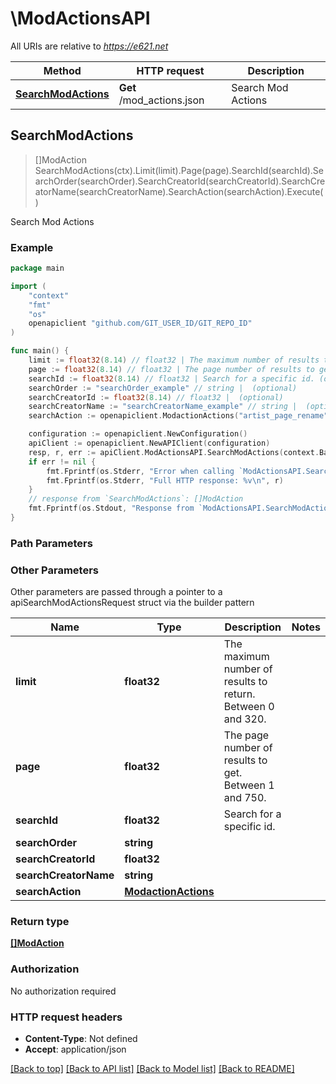 # \ModActionsAPI

All URIs are relative to *https://e621.net*

Method | HTTP request | Description
------------- | ------------- | -------------
[**SearchModActions**](ModActionsAPI.md#SearchModActions) | **Get** /mod_actions.json | Search Mod Actions



## SearchModActions

> []ModAction SearchModActions(ctx).Limit(limit).Page(page).SearchId(searchId).SearchOrder(searchOrder).SearchCreatorId(searchCreatorId).SearchCreatorName(searchCreatorName).SearchAction(searchAction).Execute()

Search Mod Actions



### Example

```go
package main

import (
	"context"
	"fmt"
	"os"
	openapiclient "github.com/GIT_USER_ID/GIT_REPO_ID"
)

func main() {
	limit := float32(8.14) // float32 | The maximum number of results to return. Between 0 and 320. (optional)
	page := float32(8.14) // float32 | The page number of results to get. Between 1 and 750. (optional)
	searchId := float32(8.14) // float32 | Search for a specific id. (optional)
	searchOrder := "searchOrder_example" // string |  (optional)
	searchCreatorId := float32(8.14) // float32 |  (optional)
	searchCreatorName := "searchCreatorName_example" // string |  (optional)
	searchAction := openapiclient.ModactionActions("artist_page_rename") // ModactionActions |  (optional)

	configuration := openapiclient.NewConfiguration()
	apiClient := openapiclient.NewAPIClient(configuration)
	resp, r, err := apiClient.ModActionsAPI.SearchModActions(context.Background()).Limit(limit).Page(page).SearchId(searchId).SearchOrder(searchOrder).SearchCreatorId(searchCreatorId).SearchCreatorName(searchCreatorName).SearchAction(searchAction).Execute()
	if err != nil {
		fmt.Fprintf(os.Stderr, "Error when calling `ModActionsAPI.SearchModActions``: %v\n", err)
		fmt.Fprintf(os.Stderr, "Full HTTP response: %v\n", r)
	}
	// response from `SearchModActions`: []ModAction
	fmt.Fprintf(os.Stdout, "Response from `ModActionsAPI.SearchModActions`: %v\n", resp)
}
```

### Path Parameters



### Other Parameters

Other parameters are passed through a pointer to a apiSearchModActionsRequest struct via the builder pattern


Name | Type | Description  | Notes
------------- | ------------- | ------------- | -------------
 **limit** | **float32** | The maximum number of results to return. Between 0 and 320. | 
 **page** | **float32** | The page number of results to get. Between 1 and 750. | 
 **searchId** | **float32** | Search for a specific id. | 
 **searchOrder** | **string** |  | 
 **searchCreatorId** | **float32** |  | 
 **searchCreatorName** | **string** |  | 
 **searchAction** | [**ModactionActions**](ModactionActions.md) |  | 

### Return type

[**[]ModAction**](ModAction.md)

### Authorization

No authorization required

### HTTP request headers

- **Content-Type**: Not defined
- **Accept**: application/json

[[Back to top]](#) [[Back to API list]](../README.md#documentation-for-api-endpoints)
[[Back to Model list]](../README.md#documentation-for-models)
[[Back to README]](../README.md)

